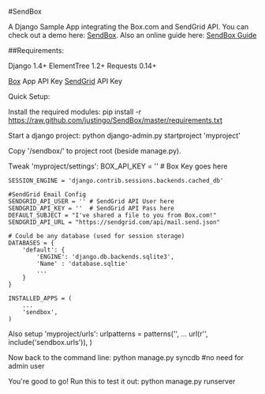 #SendBox

A Django Sample App integrating the Box.com and SendGrid API. You can check out a demo here: [SendBox](http://sendbox.ap01.aws.af.cm/).
Also an online guide here: [SendBox Guide](http://sendbox.ap01.aws.af.cm/doc/) 


##Requirements:

Django 1.4+
ElementTree 1.2+
Requests 0.14+

[Box](http://box.com) App API Key
[SendGrid](http://sendgrid.com) API Key


Quick Setup:

Install the required modules:
    pip install -r https://raw.github.com/justingo/SendBox/master/requirements.txt

Start a django project:
    python django-admin.py startproject 'myproject'

Copy '/sendbox/' to project root (beside manage.py).

Tweak 'myproject/settings':
    BOX_API_KEY = '' # Box Key goes here

    SESSION_ENGINE = 'django.contrib.sessions.backends.cached_db'

    #SendGrid Email Config
    SENDGRID_API_USER = '' # SendGrid API User here
    SENDGRID_API_KEY = ''  # SendGrid API Pass here
    DEFAULT_SUBJECT = "I've shared a file to you from Box.com!"
    SENDGRID_API_URL = "https://sendgrid.com/api/mail.send.json"

    # Could be any database (used for session storage)
    DATABASES = {
        'default': {
            'ENGINE': 'django.db.backends.sqlite3',
            'Name' : 'database.sqltie'
            ...
        }
    }

    INSTALLED_APPS = (
        ...
        'sendbox',
    )

Also setup 'myproject/urls':
    urlpatterns = patterns('',
        ...
        url(r'', include('sendbox.urls')),
    )

Now back to the command line:
    python manage.py syncdb
    #no need for admin user

You're good to go! Run this to test it out:
    python manage.py runserver

